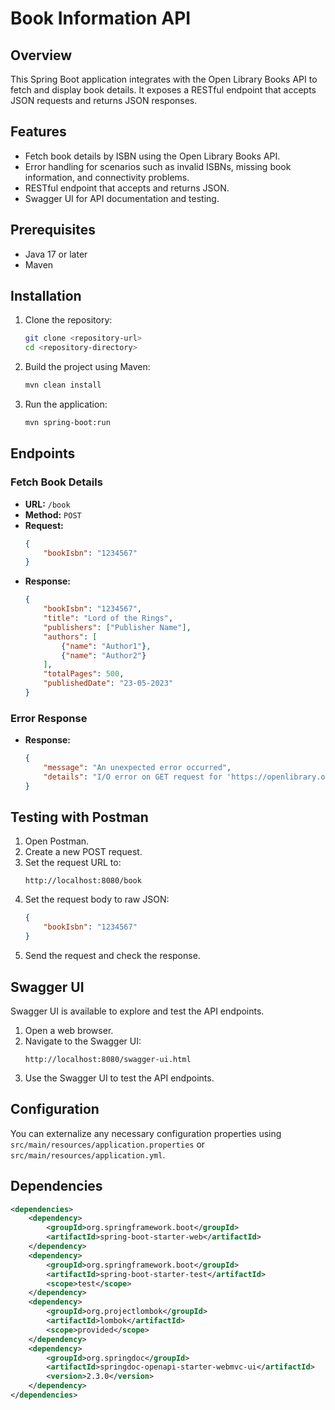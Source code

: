 # Book Information API

## Overview

This Spring Boot application integrates with the Open Library Books API to fetch and display book details. It exposes a RESTful endpoint that accepts JSON requests and returns JSON responses.

## Features

- Fetch book details by ISBN using the Open Library Books API.
- Error handling for scenarios such as invalid ISBNs, missing book information, and connectivity problems.
- RESTful endpoint that accepts and returns JSON.
- Swagger UI for API documentation and testing.

## Prerequisites

- Java 17 or later
- Maven

## Installation

1. Clone the repository:
    ```bash
    git clone <repository-url>
    cd <repository-directory>
    ```

2. Build the project using Maven:
    ```bash
    mvn clean install
    ```

3. Run the application:
    ```bash
    mvn spring-boot:run
    ```

## Endpoints

### Fetch Book Details

- **URL:** `/book`
- **Method:** `POST`
- **Request:**
    ```json
    {
        "bookIsbn": "1234567"
    }
    ```
- **Response:**
    ```json
    {
        "bookIsbn": "1234567",
        "title": "Lord of the Rings",
        "publishers": ["Publisher Name"],
        "authors": [
            {"name": "Author1"},
            {"name": "Author2"}
        ],
        "totalPages": 500,
        "publishedDate": "23-05-2023"
    }
    ```

### Error Response

- **Response:**
    ```json
    {
        "message": "An unexpected error occurred",
        "details": "I/O error on GET request for 'https://openlibrary.org/api/books': Connection timed out: no further information"
    }
    ```

## Testing with Postman

1. Open Postman.
2. Create a new POST request.
3. Set the request URL to:
    ```
    http://localhost:8080/book
    ```
4. Set the request body to raw JSON:
    ```json
    {
        "bookIsbn": "1234567"
    }
    ```
5. Send the request and check the response.

## Swagger UI

Swagger UI is available to explore and test the API endpoints.

1. Open a web browser.
2. Navigate to the Swagger UI:
    ```
    http://localhost:8080/swagger-ui.html
    ```
3. Use the Swagger UI to test the API endpoints.

## Configuration

You can externalize any necessary configuration properties using `src/main/resources/application.properties` or `src/main/resources/application.yml`.

## Dependencies

```xml
<dependencies>
    <dependency>
        <groupId>org.springframework.boot</groupId>
        <artifactId>spring-boot-starter-web</artifactId>
    </dependency>
    <dependency>
        <groupId>org.springframework.boot</groupId>
        <artifactId>spring-boot-starter-test</artifactId>
        <scope>test</scope>
    </dependency>
    <dependency>
        <groupId>org.projectlombok</groupId>
        <artifactId>lombok</artifactId>
        <scope>provided</scope>
    </dependency>
    <dependency>
        <groupId>org.springdoc</groupId>
        <artifactId>springdoc-openapi-starter-webmvc-ui</artifactId>
        <version>2.3.0</version>
    </dependency>
</dependencies>

